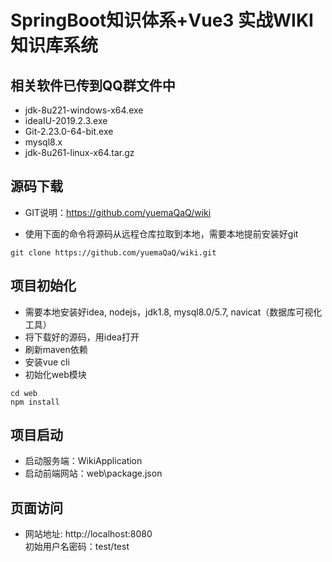 # SpringBoot知识体系+Vue3 实战WIKI知识库系统

## 相关软件已传到QQ群文件中
* jdk-8u221-windows-x64.exe<br>
* ideaIU-2019.2.3.exe<br>
* Git-2.23.0-64-bit.exe<br>
* mysql8.x<br>
* jdk-8u261-linux-x64.tar.gz<br>

## 源码下载
* GIT说明：https://github.com/yuemaQaQ/wiki

* 使用下面的命令将源码从远程仓库拉取到本地，需要本地提前安装好git
```
git clone https://github.com/yuemaQaQ/wiki.git
```


## 项目初始化
* 需要本地安装好idea, nodejs，jdk1.8, mysql8.0/5.7, navicat（数据库可视化工具）
* 将下载好的源码，用idea打开
* 刷新maven依赖
* 安装vue cli
* 初始化web模块
```
cd web
npm install
```

## 项目启动
* 启动服务端：WikiApplication
* 启动前端网站：web\package.json

## 页面访问
* 网站地址: http://localhost:8080<br>
  初始用户名密码：test/test